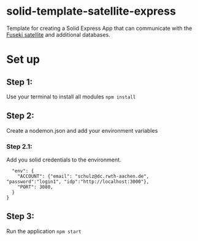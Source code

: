 # solid-template-satellite-express

Template for creating a Solid Express App that can communicate with the [Fuseki satellite](https://github.com/LBD-Hackers/lbdserver-sparql-satellite) and additional databases.

# Set up

## Step 1:
Use your terminal to install all modules
`npm install`
## Step 2:
Create a nodemon.json and add your environment variables
### Step 2.1: 
Add you solid credentials to the environment.
```{
  "env": {
    "ACCOUNT": {"email": "schulz@dc.rwth-aachen.de", "password":"login1", "idp":"http://localhost:3000"},
    "PORT": 3080,
  }
}
```

## Step 3:
Run the application
`npm start`
